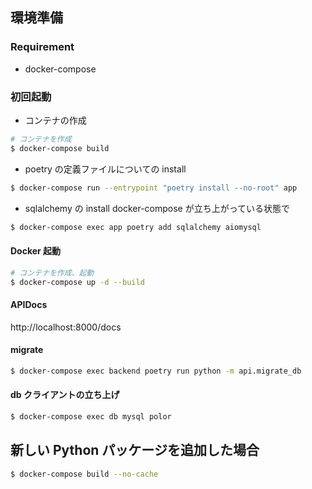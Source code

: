 ## 環境準備

### Requirement

- docker-compose

### 初回起動

- コンテナの作成

```sh
# コンテナを作成
$ docker-compose build
```

- poetry の定義ファイルについての install

```sh
$ docker-compose run --entrypoint "poetry install --no-root" app
```

- sqlalchemy の install
  docker-compose が立ち上がっている状態で

```sh
$ docker-compose exec app poetry add sqlalchemy aiomysql
```

#### Docker 起動

```sh
# コンテナを作成、起動
$ docker-compose up -d --build
```

#### APIDocs

http://localhost:8000/docs

#### migrate

```sh
$ docker-compose exec backend poetry run python -m api.migrate_db
```

#### db クライアントの立ち上げ

```sh
$ docker-compose exec db mysql polor
```

## 新しい Python パッケージを追加した場合

```sh
$ docker-compose build --no-cache
```
